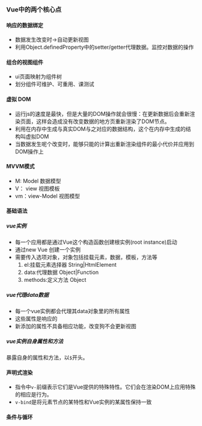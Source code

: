 ### Vue中的两个核心点
#### 响应的数据绑定
- 数据发生改变时->自动更新视图
- 利用Object.definedProperty中的setter/getter代理数据。监控对数据的操作

#### 组合的视图组件
- ui页面映射为组件树
- 划分组件可维护、可重用、课测试

#### 虚拟 DOM
- 运行js的速度是最快，但是大量的DOM操作就会很慢：在更新数据后会重新渲染页面，这样会造成没有改变数据的地方页重新渲染了DOM节点。
- 利用在内存中生成与真实DOM与之对应的数据结构，这个在内存中生成的结构叫虚拟DOM
- 当数据发生呢个改变时，能够只能的计算出重新渲染组件的最小代价并应用到DOM操作上

#### MVVM模式
- M: Model 数据模型
- V： view 视图模板
- vm：view-Model 视图模型

#### 基础语法
##### vue实例
- 每一个应用都是通过Vue这个构造函数创建根实例(root instance)启动
- 通过new Vue 创建一个实例
- 需要传入选项对象，对象包括挂载元素，数据，模板，方法等
    1. el:挂载元素选择器   String|HtmlElement
    2. data:代理数据      Object|Function
    3. methods:定义方法   Object

##### vue代理data数据
- 每一个vue实例都会代理其data对象里的所有属性
- 这些属性是响应的
- 新添加的属性不具备相应功能，改变狗不会更新视图

##### vue实例自身属性和方法
暴露自身的属性和方法，以`$`开头。

    

#### 声明式渲染
- 指令中`v-`前缀表示它们是Vue提供的特殊特性。它们会在渲染DOM上应用特殊的相应是行为。
- `v-bind`是将元素节点的某特性和Vue实例的某属性保持一致

#### 条件与循环
